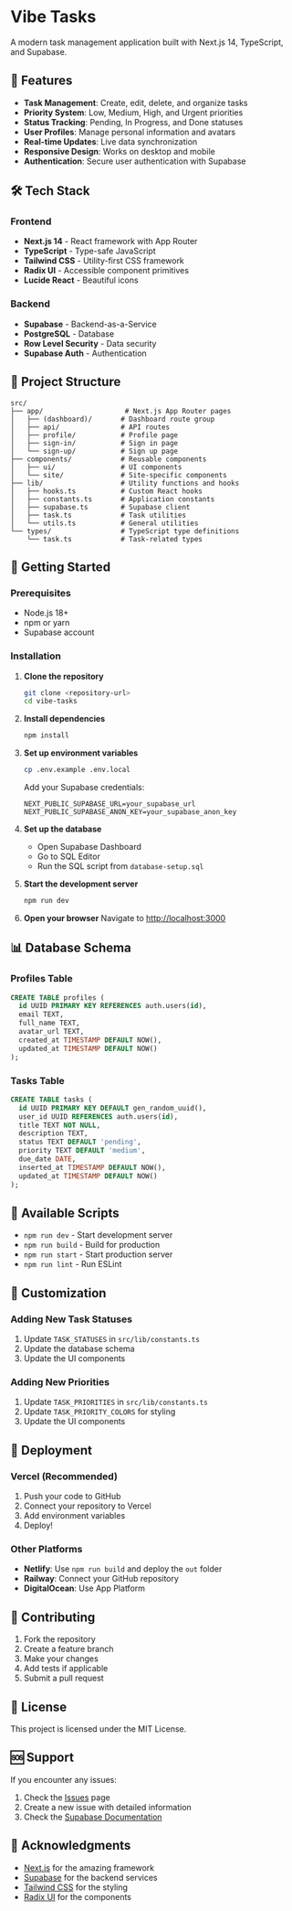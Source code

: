 # Vibe Tasks

A modern task management application built with Next.js 14, TypeScript, and Supabase.

## 🚀 Features

- **Task Management**: Create, edit, delete, and organize tasks
- **Priority System**: Low, Medium, High, and Urgent priorities
- **Status Tracking**: Pending, In Progress, and Done statuses
- **User Profiles**: Manage personal information and avatars
- **Real-time Updates**: Live data synchronization
- **Responsive Design**: Works on desktop and mobile
- **Authentication**: Secure user authentication with Supabase

## 🛠️ Tech Stack

### Frontend
- **Next.js 14** - React framework with App Router
- **TypeScript** - Type-safe JavaScript
- **Tailwind CSS** - Utility-first CSS framework
- **Radix UI** - Accessible component primitives
- **Lucide React** - Beautiful icons

### Backend
- **Supabase** - Backend-as-a-Service
- **PostgreSQL** - Database
- **Row Level Security** - Data security
- **Supabase Auth** - Authentication

## 📁 Project Structure

```
src/
├── app/                    # Next.js App Router pages
│   ├── (dashboard)/       # Dashboard route group
│   ├── api/               # API routes
│   ├── profile/           # Profile page
│   ├── sign-in/           # Sign in page
│   └── sign-up/           # Sign up page
├── components/            # Reusable components
│   ├── ui/                # UI components
│   └── site/              # Site-specific components
├── lib/                   # Utility functions and hooks
│   ├── hooks.ts           # Custom React hooks
│   ├── constants.ts       # Application constants
│   ├── supabase.ts        # Supabase client
│   ├── task.ts            # Task utilities
│   └── utils.ts           # General utilities
└── types/                 # TypeScript type definitions
    └── task.ts            # Task-related types
```

## 🚀 Getting Started

### Prerequisites

- Node.js 18+ 
- npm or yarn
- Supabase account

### Installation

1. **Clone the repository**
   ```bash
   git clone <repository-url>
   cd vibe-tasks
   ```

2. **Install dependencies**
   ```bash
   npm install
   ```

3. **Set up environment variables**
   ```bash
   cp .env.example .env.local
   ```
   
   Add your Supabase credentials:
   ```env
   NEXT_PUBLIC_SUPABASE_URL=your_supabase_url
   NEXT_PUBLIC_SUPABASE_ANON_KEY=your_supabase_anon_key
   ```

4. **Set up the database**
   - Open Supabase Dashboard
   - Go to SQL Editor
   - Run the SQL script from `database-setup.sql`

5. **Start the development server**
   ```bash
   npm run dev
   ```

6. **Open your browser**
   Navigate to [http://localhost:3000](http://localhost:3000)

## 📊 Database Schema

### Profiles Table
```sql
CREATE TABLE profiles (
  id UUID PRIMARY KEY REFERENCES auth.users(id),
  email TEXT,
  full_name TEXT,
  avatar_url TEXT,
  created_at TIMESTAMP DEFAULT NOW(),
  updated_at TIMESTAMP DEFAULT NOW()
);
```

### Tasks Table
```sql
CREATE TABLE tasks (
  id UUID PRIMARY KEY DEFAULT gen_random_uuid(),
  user_id UUID REFERENCES auth.users(id),
  title TEXT NOT NULL,
  description TEXT,
  status TEXT DEFAULT 'pending',
  priority TEXT DEFAULT 'medium',
  due_date DATE,
  inserted_at TIMESTAMP DEFAULT NOW(),
  updated_at TIMESTAMP DEFAULT NOW()
);
```

## 🔧 Available Scripts

- `npm run dev` - Start development server
- `npm run build` - Build for production
- `npm run start` - Start production server
- `npm run lint` - Run ESLint

## 🎨 Customization

### Adding New Task Statuses
1. Update `TASK_STATUSES` in `src/lib/constants.ts`
2. Update the database schema
3. Update the UI components

### Adding New Priorities
1. Update `TASK_PRIORITIES` in `src/lib/constants.ts`
2. Update `TASK_PRIORITY_COLORS` for styling
3. Update the UI components

## 🚀 Deployment

### Vercel (Recommended)
1. Push your code to GitHub
2. Connect your repository to Vercel
3. Add environment variables
4. Deploy!

### Other Platforms
- **Netlify**: Use `npm run build` and deploy the `out` folder
- **Railway**: Connect your GitHub repository
- **DigitalOcean**: Use App Platform

## 🤝 Contributing

1. Fork the repository
2. Create a feature branch
3. Make your changes
4. Add tests if applicable
5. Submit a pull request

## 📝 License

This project is licensed under the MIT License.

## 🆘 Support

If you encounter any issues:
1. Check the [Issues](https://github.com/your-repo/issues) page
2. Create a new issue with detailed information
3. Check the [Supabase Documentation](https://supabase.com/docs)

## 🙏 Acknowledgments

- [Next.js](https://nextjs.org/) for the amazing framework
- [Supabase](https://supabase.com/) for the backend services
- [Tailwind CSS](https://tailwindcss.com/) for the styling
- [Radix UI](https://www.radix-ui.com/) for the components
